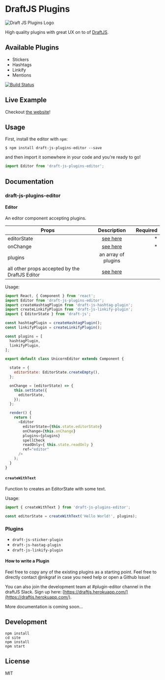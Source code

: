 # DraftJS Plugins

![Draft JS Plugins Logo](https://dl.dropboxusercontent.com/u/40735/draft-js-plugins.svg)

High quality plugins with great UX on to of [DraftJS](https://github.com/facebook/draft-js).

## Available Plugins

- Stickers
- Hashtags
- Linkify
- Mentions

[![Build Status](https://travis-ci.org/nikgraf/draft-js-plugins.svg?branch=master)](https://travis-ci.org/nikgraf/draft-js-plugins)

## Live Example

Checkout [the website](https://www.draft-js-plugins.com/)!

## Usage

First, install the editor with `npm`:

```
$ npm install draft-js-plugins-editor --save
```

and then import it somewhere in your code and you're ready to go!

```js
import Editor from 'draft-js-plugins-editor';
```

## Documentation

### draft-js-plugins-editor

#### Editor

An editor component accepting plugins.

| Props                                          | Description  | Required
| -----------------------------------------------|:------------:| -------:|
| editorState                                    | [see here](https://facebook.github.io/draft-js/docs/api-reference-editor-state.html#content)| * |
| onChange                                       | [see here](https://facebook.github.io/draft-js/docs/api-reference-editor.html#onchange)| * |
| plugins                                        | an array of plugins |  |
| all other props accepted by the DraftJS Editor | [see here](https://facebook.github.io/draft-js/docs/api-reference-editor.html#props) |  |

Usage:

```js
import React, { Component } from 'react';
import Editor from 'draft-js-plugins-editor';
import createHashtagPlugin from 'draft-js-hashtag-plugin';
import createLinkifyPlugin from 'draft-js-linkify-plugin';
import { EditorState } from 'draft-js';

const hashtagPlugin = createHashtagPlugin();
const linkifyPlugin = createLinkifyPlugin();

const plugins = [
  hashtagPlugin,
  linkifyPlugin,
];

export default class UnicornEditor extends Component {

  state = {
    editorState: EditorState.createEmpty(),
  };

  onChange = (editorState) => {
    this.setState({
      editorState,
    });
  };

  render() {
    return (
      <Editor
        editorState={this.state.editorState}
        onChange={this.onChange}
        plugins={plugins}
        spellCheck
        readOnly={ this.state.readOnly }
        ref="editor"
      />
    );
  }
}
```

#### `createWithText`

Function to creates an EditorState with some text.

Usage:

```js
import { createWithText } from 'draft-js-plugins-editor';

const editorState = createWithText('Hello World!', plugins);
```

### Plugins

- `draft-js-sticker-plugin`
- `draft-js-hastag-plugin`
- `draft-js-linkify-plugin`

#### How to write a Plugin

Feel free to copy any of the existing plugins as a starting point. Feel free to directly contact @nikgraf in case you need help or open a Github Issue!

You can also join the development team at #plugin-editor channel in the draftJS Slack. Sign up here: [https://draftjs.herokuapp.com/](https://draftjs.herokuapp.com/).

More documentation is coming soon…

## Development

```
npm install
cd site
npm install
npm start
```

## License

MIT
